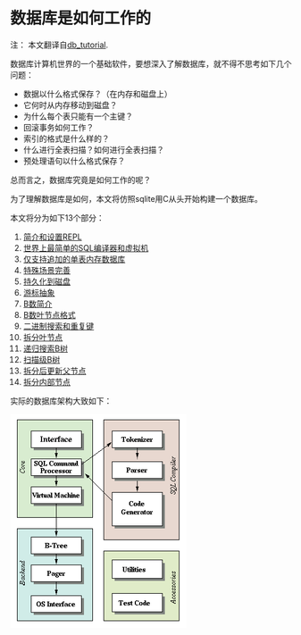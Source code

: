 # 数据库是如何工作的

注： 本文翻译自[db_tutorial](https://cstack.github.io/db_tutorial/).

数据库计算机世界的一个基础软件，要想深入了解数据库，就不得不思考如下几个问题：

- 数据以什么格式保存？（在内存和磁盘上）
- 它何时从内存移动到磁盘？
- 为什么每个表只能有一个主键？
- 回滚事务如何工作？
- 索引的格式是什么样的？
- 什么进行全表扫描？如何进行全表扫描？
- 预处理语句以什么格式保存？

总而言之，数据库究竟是如何工作的呢？

为了理解数据库是如何，本文将仿照sqlite用C从头开始构建一个数据库。

本文将分为如下13个部分：

1. [简介和设置REPL](./part1.md)
2. [世界上最简单的SQL编译器和虚拟机](./part2.md)
3. [仅支持追加的单表内存数据库](./part3.md)
4. [特殊场景完善](./part4.md)
5. [持久化到磁盘](./part5.md)
6. [游标抽象](./part6.md)
7. [B数简介](./part7.md)
8. [B数叶节点格式](./part8.md)
9. [二进制搜索和重复键](./part9.md)
10. [拆分叶节点](./part10.md)
11. [递归搜索B树](./part11.md)
12. [扫描级B树](./part12.md)
13. [拆分后更新父节点](./part13.md)
14. [拆分内部节点](./part14.md)

实际的数据库架构大致如下：

![](./img/arch2.png)